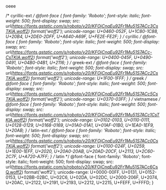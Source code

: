 oeee

/* cyrillic-ext */
@font-face {
  font-family: 'Roboto';
  font-style: italic;
  font-weight: 500;
  font-display: swap;
  src: url(https://fonts.gstatic.com/s/roboto/v20/KFOjCnqEu92Fr1Mu51S7ACc3CsTKlA.woff2) format('woff2');
  unicode-range: U+0460-052F, U+1C80-1C88, U+20B4, U+2DE0-2DFF, U+A640-A69F, U+FE2E-FE2F;
}
/* cyrillic */
@font-face {
  font-family: 'Roboto';
  font-style: italic;
  font-weight: 500;
  font-display: swap;
  src: url(https://fonts.gstatic.com/s/roboto/v20/KFOjCnqEu92Fr1Mu51S7ACc-CsTKlA.woff2) format('woff2');
  unicode-range: U+0400-045F, U+0490-0491, U+04B0-04B1, U+2116;
}
/* greek-ext */
@font-face {
  font-family: 'Roboto';
  font-style: italic;
  font-weight: 500;
  font-display: swap;
  src: url(https://fonts.gstatic.com/s/roboto/v20/KFOjCnqEu92Fr1Mu51S7ACc2CsTKlA.woff2) format('woff2');
  unicode-range: U+1F00-1FFF;
}
/* greek */
@font-face {
  font-family: 'Roboto';
  font-style: italic;
  font-weight: 500;
  font-display: swap;
  src: url(https://fonts.gstatic.com/s/roboto/v20/KFOjCnqEu92Fr1Mu51S7ACc5CsTKlA.woff2) format('woff2');
  unicode-range: U+0370-03FF;
}
/* vietnamese */
@font-face {
  font-family: 'Roboto';
  font-style: italic;
  font-weight: 500;
  font-display: swap;
  src: url(https://fonts.gstatic.com/s/roboto/v20/KFOjCnqEu92Fr1Mu51S7ACc1CsTKlA.woff2) format('woff2');
  unicode-range: U+0102-0103, U+0110-0111, U+0128-0129, U+0168-0169, U+01A0-01A1, U+01AF-01B0, U+1EA0-1EF9, U+20AB;
}
/* latin-ext */
@font-face {
  font-family: 'Roboto';
  font-style: italic;
  font-weight: 500;
  font-display: swap;
  src: url(https://fonts.gstatic.com/s/roboto/v20/KFOjCnqEu92Fr1Mu51S7ACc0CsTKlA.woff2) format('woff2');
  unicode-range: U+0100-024F, U+0259, U+1E00-1EFF, U+2020, U+20A0-20AB, U+20AD-20CF, U+2113, U+2C60-2C7F, U+A720-A7FF;
}
/* latin */
@font-face {
  font-family: 'Roboto';
  font-style: italic;
  font-weight: 500;
  font-display: swap;
  src: url(https://fonts.gstatic.com/s/roboto/v20/KFOjCnqEu92Fr1Mu51S7ACc6CsQ.woff2) format('woff2');
  unicode-range: U+0000-00FF, U+0131, U+0152-0153, U+02BB-02BC, U+02C6, U+02DA, U+02DC, U+2000-206F, U+2074, U+20AC, U+2122, U+2191, U+2193, U+2212, U+2215, U+FEFF, U+FFFD;
}
